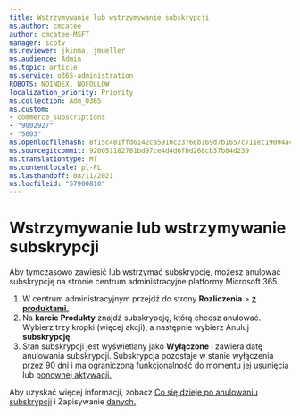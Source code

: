 ```yaml
---
title: Wstrzymywanie lub wstrzymywanie subskrypcji
ms.author: cmcatee
author: cmcatee-MSFT
manager: scotv
ms.reviewer: jkinma, jmueller
ms.audience: Admin
ms.topic: article
ms.service: o365-administration
ROBOTS: NOINDEX, NOFOLLOW
localization_priority: Priority
ms.collection: Adm_O365
ms.custom:
- commerce_subscriptions
- "9002927"
- "5603"
ms.openlocfilehash: 8f15c401ffd6142ca5910c23760b169d7b1657c711ec19094ac7a2940e40a629
ms.sourcegitcommit: 920051182781bd97ce4d4d6fbd268cb37b84d239
ms.translationtype: MT
ms.contentlocale: pl-PL
ms.lasthandoff: 08/11/2021
ms.locfileid: "57900810"
---
```

# <a name="suspend-or-pause-a-subscription"></a>Wstrzymywanie lub wstrzymywanie subskrypcji

Aby tymczasowo zawiesić lub wstrzymać subskrypcję, możesz anulować subskrypcję na stronie centrum administracyjne platformy Microsoft 365.

1. W centrum administracyjnym przejdź do strony **Rozliczenia**  >  **[z produktami.](https://go.microsoft.com/fwlink/p/?linkid=842054)**
2. Na **karcie Produkty** znajdź subskrypcję, którą chcesz anulować. Wybierz trzy kropki (więcej akcji), a następnie wybierz Anuluj **subskrypcję**.
3. Stan subskrypcji jest wyświetlany jako **Wyłączone** i zawiera datę anulowania subskrypcji. Subskrypcja pozostaje w stanie wyłączenia przez 90 dni i ma ograniczoną funkcjonalność do momentu jej usunięcia lub [ponownej aktywacji.](https://docs.microsoft.com/microsoft-365/commerce/subscriptions/reactivate-your-subscription)

Aby uzyskać więcej informacji, zobacz [Co się dzieje po anulowaniu subskrypcji](https://docs.microsoft.com/microsoft-365/commerce/subscriptions/cancel-your-subscription#what-happens-when-you-cancel-a-subscription) i Zapisywanie [danych.](https://docs.microsoft.com/microsoft-365/commerce/subscriptions/cancel-your-subscription#save-your-data)
